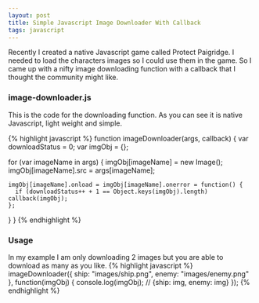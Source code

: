 ```yaml
---
layout: post
title: Simple Javascript Image Downloader With Callback
tags: javascript
---
```


Recently I created a native Javascript game called Protect Paigridge. I needed to load the characters images so I could use them in the game. So I came up with a nifty image downloading function with a callback that I thought the community might like.


### image-downloader.js ###
This is the code for the downloading function. As you can see it is native Javascript, light weight and simple.

{% highlight javascript %}
function imageDownloader(args, callback) {
  var downloadStatus = 0;
  var imgObj = {};

  for (var imageName in args) {
    imgObj[imageName] = new Image();
    imgObj[imageName].src = args[imageName];

    imgObj[imageName].onload = imgObj[imageName].onerror = function() {
      if (downloadStatus++ + 1 == Object.keys(imgObj).length) callback(imgObj);
    };
  }
}
{% endhighlight %}

### Usage ###
In my example I am only downloading 2 images but you are able to download as many as you like.
{% highlight javascript %}
imageDownloader({
  ship: "images/ship.png",
  enemy: "images/enemy.png"
}, function(imgObj) {
  console.log(imgObj); // {ship: img, enemy: img}
});
{% endhighlight %}
